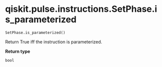 # qiskit.pulse.instructions.SetPhase.is\_parameterized

`SetPhase.is_parameterized()`

Return True iff the instruction is parameterized.

**Return type**

`bool`
